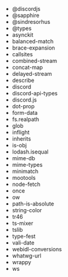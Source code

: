 -  @discordjs
- @sapphire
-  @sindresorhus
-  @types
-  asynckit
-  balanced-match
-  brace-expansion
-  callsites
-  combined-stream
-  concat-map
-  delayed-stream
-  describe
-  discord
-  discord-api-types
-  discord.js
-  dot-prop
-  form-data
-  fs.realpath
-  glob
-  inflight
-  inherits
-  is-obj
-  lodash.isequal
-  mime-db
-  mime-types
-  minimatch
-  mootools
-  node-fetch
-  once
-  ow
-  path-is-absolute
-  string-color
-  tr46
-  ts-mixer
-  tslib
-  type-fest
-  vali-date
-  webidl-conversions
-  whatwg-url
-  wrappy
-  ws
